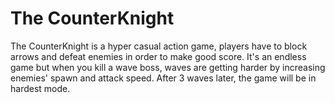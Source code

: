 # The CounterKnight

The CounterKnight is a hyper casual action game, players have to block arrows and defeat enemies in order to make good score. It's an endless game but when you kill a wave boss, waves are getting harder by increasing enemies' spawn and attack speed. After 3 waves later, the game will be in hardest mode.
